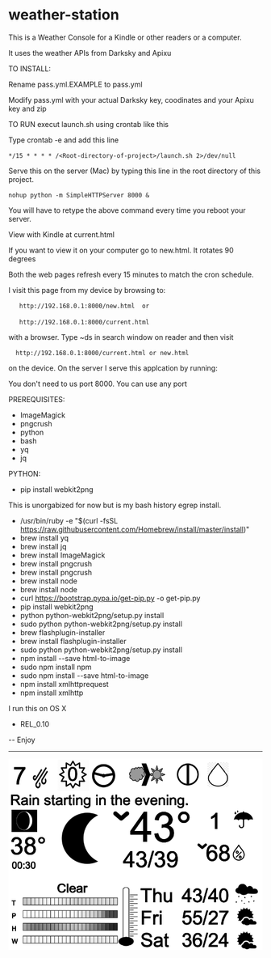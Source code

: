 # weather-station

This is a Weather Console for a Kindle or other readers or a computer. 

It uses the weather APIs from Darksky and Apixu

TO INSTALL:

Rename pass.yml.EXAMPLE to pass.yml

Modify pass.yml with your actual Darksky key, coodinates and your Apixu key and zip

TO RUN execut launch.sh using crontab like this

Type crontab -e and add this line

	*/15 * * * * /<Root-directory-of-project>/launch.sh 2>/dev/null

Serve this on the server (Mac) by typing this line in the root directory of this project.

	nohup python -m SimpleHTTPServer 8000 &

You will have to retype the above command every time you reboot your server.

View with Kindle at current.html

If you want to view it on your computer go to new.html. It rotates 90 degrees

Both the web pages refresh every 15 minutes to match the cron schedule.

I visit this page from my device by browsing to:

   	   http://192.168.0.1:8000/new.html  or

   	   http://192.168.0.1:8000/current.html

with a browser. Type ~ds in search window on reader and then visit

      http://192.168.0.1:8000/current.html or new.html

on the device. On the server I serve this applcation by running:

You don't need to us port 8000. You can use any port

PREREQUISITES:
   - ImageMagick
   - pngcrush
   - python
   - bash
   - yq
   - jq

PYTHON:
   - pip install webkit2png

This is unorgabized for now but is my bash history egrep install.

  -  /usr/bin/ruby -e "$(curl -fsSL https://raw.githubusercontent.com/Homebrew/install/master/install)"
  -  brew install yq
  -  brew install jq
  -  brew install ImageMagick
  -  brew install pngcrush
  -  brew install pngcrush
  -  brew install node
  -  brew install node
  -  curl https://bootstrap.pypa.io/get-pip.py -o get-pip.py
  -  pip install webkit2png
  -  python python-webkit2png/setup.py install
  -  sudo python python-webkit2png/setup.py install
  -  brew flashplugin-installer
  -  brew install flashplugin-installer
  -  sudo python python-webkit2png/setup.py install
  -  npm install --save html-to-image
  -  sudo npm install npm
  -  sudo npm install --save html-to-image
  -  npm install xmlhttprequest
  -  npm install xmlhttp

I run this on OS X

- REL_0.10

-- Enjoy

----------------

![alt text](https://raw.githubusercontent.com/tjordanchat/weather-station/master/assets/img.png)


